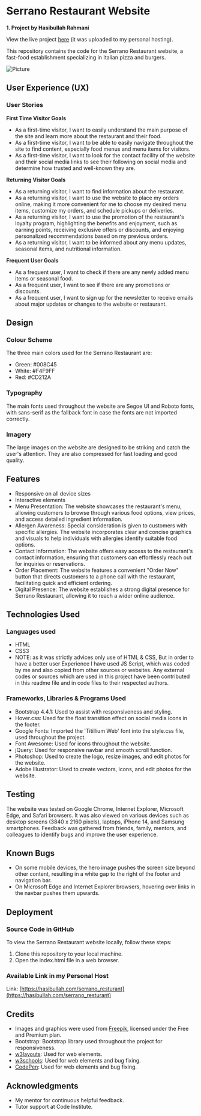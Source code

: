 # Serrano Restaurant Website

**1. Project by Hasibullah Rahmani**

View the live project [here](https://hasibullah.com/serrano_resturant) (it was uploaded to my personal hosting).

This repository contains the code for the Serrano Restaurant website, a fast-food establishment specializing in Italian pizza and burgers.

![Picture](image_url)

## User Experience (UX)

### User Stories

**First Time Visitor Goals**
- As a first-time visitor, I want to easily understand the main purpose of the site and learn more about the restaurant and their food.
- As a first-time visitor, I want to be able to easily navigate throughout the site to find content, especially food menus and menu items for visitors.
- As a first-time visitor, I want to look for the contact facility of the website and their social media links to see their following on social media and determine how trusted and well-known they are.

**Returning Visitor Goals**
- As a returning visitor, I want to find information about the restaurant.
- As a returning visitor, I want to use the website to place my orders online, making it more convenient for me to choose my desired menu items, customize my orders, and schedule pickups or deliveries.
- As a returning visitor, I want to use the promotion of the restaurant's loyalty program, highlighting the benefits and enjoyment, such as earning points, receiving exclusive offers or discounts, and enjoying personalized recommendations based on my previous orders.
- As a returning visitor, I want to be informed about any menu updates, seasonal items, and nutritional information.

**Frequent User Goals**
- As a frequent user, I want to check if there are any newly added menu items or seasonal food.
- As a frequent user, I want to see if there are any promotions or discounts.
- As a frequent user, I want to sign up for the newsletter to receive emails about major updates or changes to the website or restaurant.

## Design

### Colour Scheme

The three main colors used for the Serrano Restaurant are:
- Green: #008C45
- White: #F4F9FF
- Red: #CD212A

### Typography

The main fonts used throughout the website are Segoe UI and Roboto fonts, with sans-serif as the fallback font in case the fonts are not imported correctly.

### Imagery

The large images on the website are designed to be striking and catch the user's attention. They are also compressed for fast loading and good quality.

## Features

- Responsive on all device sizes
- Interactive elements
- Menu Presentation: The website showcases the restaurant's menu, allowing customers to browse through various food options, view prices, and access detailed ingredient information.
- Allergen Awareness: Special consideration is given to customers with specific allergies. The website incorporates clear and concise graphics and visuals to help individuals with allergies identify suitable food options.
- Contact Information: The website offers easy access to the restaurant's contact information, ensuring that customers can effortlessly reach out for inquiries or reservations.
- Order Placement: The website features a convenient "Order Now" button that directs customers to a phone call with the restaurant, facilitating quick and efficient ordering.
- Digital Presence: The website establishes a strong digital presence for Serrano Restaurant, allowing it to reach a wider online audience.

## Technologies Used

### Languages used

- HTML
- CSS3
- NOTE: as it was strictly advices only use of HTML & CSS, But in order to have a better user Experience I have used JS Script, which was coded by me and also copied from other sources or websites. Any external codes or sources which are used in this project have been contributed in this readme file and in code files to their respected authors.

### Frameworks, Libraries & Programs Used

- Bootstrap 4.4.1: Used to assist with responsiveness and styling.
- Hover.css: Used for the float transition effect on social media icons in the footer.
- Google Fonts: Imported the 'Titillium Web' font into the style.css file, used throughout the project.
- Font Awesome: Used for icons throughout the website.
- jQuery: Used for responsive navbar and smooth scroll function.
- Photoshop: Used to create the logo, resize images, and edit photos for the website.
- Adobe Illustrator: Used to create vectors, icons, and edit photos for the website.

## Testing

The website was tested on Google Chrome, Internet Explorer, Microsoft Edge, and Safari browsers. It was also viewed on various devices such as desktop screens (3840 x 2160 pixels), laptops, iPhone 14, and Samsung smartphones. Feedback was gathered from friends, family, mentors, and colleagues to identify bugs and improve the user experience.

## Known Bugs

- On some mobile devices, the hero image pushes the screen size beyond other content, resulting in a white gap to the right of the footer and navigation bar.
- On Microsoft Edge and Internet Explorer browsers, hovering over links in the navbar pushes them upwards.

## Deployment

### Source Code in GitHub

To view the Serrano Restaurant website locally, follow these steps:
1. Clone this repository to your local machine.
2. Open the index.html file in a web browser.

### Available Link in my Personal Host

Link: [https://hasibullah.com/serrano_resturant](https://hasibullah.com/serrano_resturant)

## Credits

- Images and graphics were used from [Freepik](https://www.freepik.com/), licensed under the Free and Premium plan.
- Bootstrap: Bootstrap library used throughout the project for responsiveness.
- [w3layouts](https://w3layouts.com/): Used for web elements.
- [w3schools](https://www.w3schools.com/): Used for web elements and bug fixing.
- [CodePen](https://codepen.io/): Used for web elements and bug fixing.

## Acknowledgments

- My mentor for continuous helpful feedback.
- Tutor support at Code Institute.
